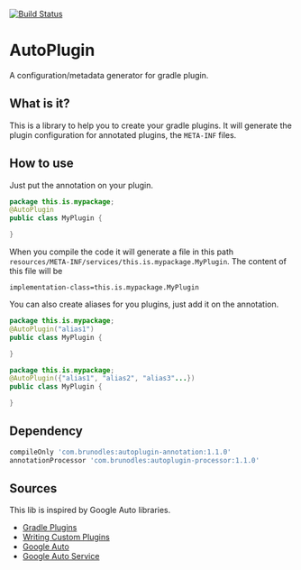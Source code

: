 [![Build Status](https://travis-ci.org/brunodles/auto-plugin.svg?branch=release)](https://travis-ci.org/brunodles/auto-plugin)
# AutoPlugin
A configuration/metadata generator for gradle plugin.

## What is it?

This is a library to help you to create your gradle plugins.
It will generate the plugin configuration for annotated plugins, the `META-INF` files.

## How to use

Just put the annotation on your plugin.

```java
package this.is.mypackage;
@AutoPlugin
public class MyPlugin {

}
```

When you compile the code it will generate a file in this path `resources/META-INF/services/this.is.mypackage.MyPlugin`.
The content of this file will be
```properties
implementation-class=this.is.mypackage.MyPlugin
```

You can also create aliases for you plugins, just add it on the annotation.
```java
package this.is.mypackage;
@AutoPlugin("alias1")
public class MyPlugin {

}
```
```java
package this.is.mypackage;
@AutoPlugin({"alias1", "alias2", "alias3"...})
public class MyPlugin {

}
```

## Dependency

```gradle
compileOnly 'com.brunodles:autoplugin-annotation:1.1.0'
annotationProcessor 'com.brunodles:autoplugin-processor:1.1.0'
```

## Sources

This lib is inspired by Google Auto libraries.

* [Gradle Plugins](https://docs.gradle.org/current/userguide/plugins.html)
* [Writing Custom Plugins](https://docs.gradle.org/current/userguide/custom_plugins.html)
* [Google Auto](https://github.com/google/auto)
* [Google Auto Service](https://github.com/google/auto/tree/master/service)
